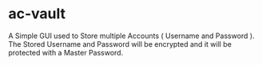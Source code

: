 # ac-vault
A Simple GUI used to Store multiple Accounts ( Username and Password ). The Stored Username and Password will be encrypted and it will be protected with a Master Password.
